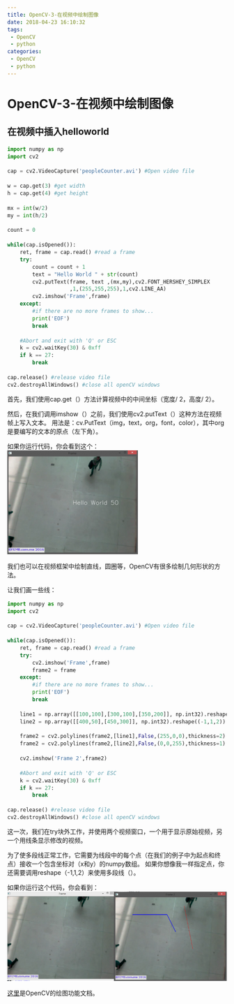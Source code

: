 ```yaml
---
title: OpenCV-3-在视频中绘制图像
date: 2018-04-23 16:10:32
tags:
 - OpenCV
 - python
categories:
 - OpenCV
 - python
---
```


# OpenCV-3-在视频中绘制图像

## 在视频中插入helloworld

```python
import numpy as np
import cv2

cap = cv2.VideoCapture('peopleCounter.avi') #Open video file

w = cap.get(3) #get width
h = cap.get(4) #get height

mx = int(w/2)
my = int(h/2)

count = 0

while(cap.isOpened()):
    ret, frame = cap.read() #read a frame
    try:
        count = count + 1
        text = "Hello World " + str(count)
        cv2.putText(frame, text ,(mx,my),cv2.FONT_HERSHEY_SIMPLEX
                    ,1,(255,255,255),1,cv2.LINE_AA)
        cv2.imshow('Frame',frame)
    except:
        #if there are no more frames to show...
        print('EOF')
        break

    #Abort and exit with 'Q' or ESC
    k = cv2.waitKey(30) & 0xff
    if k == 27:
        break

cap.release() #release video file
cv2.destroyAllWindows() #close all openCV windows

```


首先，我们使用cap.get（）方法计算视频中的中间坐标（宽度/ 2，高度/ 2）。

然后，在我们调用imshow（）之前，我们使用cv2.putText（）这种方法在视频帧上写入文本。 用法是：cv.PutText（img，text，org，font，color），其中org是要编写的文本的原点（左下角）。

如果你运行代码，你会看到这个：
![pic](OpenCV-3-在视频中绘制图像/putText-1-300x238.png)

我们也可以在视频框架中绘制直线，圆圈等，OpenCV有很多绘制几何形状的方法。

让我们画一些线：
```python
import numpy as np
import cv2

cap = cv2.VideoCapture('peopleCounter.avi') #Open video file

while(cap.isOpened()):
    ret, frame = cap.read() #read a frame
    try:        
        cv2.imshow('Frame',frame)
        frame2 = frame
    except:
        #if there are no more frames to show...
        print('EOF')
        break

    line1 = np.array([[100,100],[300,100],[350,200]], np.int32).reshape((-1,1,2))
    line2 = np.array([[400,50],[450,300]], np.int32).reshape((-1,1,2))

    frame2 = cv2.polylines(frame2,[line1],False,(255,0,0),thickness=2)
    frame2 = cv2.polylines(frame2,[line2],False,(0,0,255),thickness=1)
    
    cv2.imshow('Frame 2',frame2)
    
    #Abort and exit with 'Q' or ESC
    k = cv2.waitKey(30) & 0xff
    if k == 27:
        break

cap.release() #release video file
cv2.destroyAllWindows() #close all openCV windows

```

这一次，我们在try块外工作，并使用两个视频窗口，一个用于显示原始视频，另一个用线条显示修改的视频。

为了使多段线正常工作，它需要为线段中的每个点（在我们的例子中为起点和终点）接收一个包含坐标对（x和y）的numpy数组。 如果你想像我一样指定点，你还需要调用reshape（-1,1,2）来使用多段线（）。

如果你运行这个代码，你会看到：
![pic](OpenCV-3-在视频中绘制图像/lines-768x313.png)

[这里](http://docs.opencv.org/2.4/modules/core/doc/drawing_functions.html)是OpenCV的绘图功能文档。

